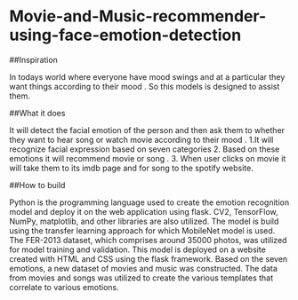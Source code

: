 # Movie-and-Music-recommender-using-face-emotion-detection
##Inspiration 

In todays world where everyone have mood swings and at a particular they want things according to their mood . So this models is designed to assist them.


##What it does


It will detect the facial emotion of the person and then ask them to whether they want to hear song or watch movie according to their mood .
1.It will recognize facial expression based on seven categories 
2. Based on these emotions it will recommend movie or song .
3. When user clicks on movie it will take them to its imdb page and for song to the spotify website.


##How to build


Python is the programming language used to create the emotion recognition model and deploy it on the web application using flask. CV2, TensorFlow, NumPy, matplotlib, and other libraries are also utilized. The model is build using the transfer learning 
approach for which MobileNet model is used. The FER-2013 dataset, which comprises around 35000 photos, was utilized for model training and validation. This model is deployed on a website created with HTML and CSS using the flask framework. Based on the seven emotions, a new dataset of movies and music was constructed. 
The data from movies and songs was utilized to create the various templates that correlate to various emotions. 
